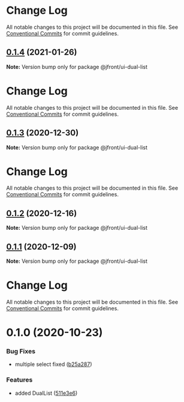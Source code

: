 # Change Log

All notable changes to this project will be documented in this file. See
[Conventional Commits](https://conventionalcommits.org) for commit guidelines.

## [0.1.4](https://github.com/Jepria/jfront-ui/compare/@jfront/ui-dual-list@0.1.3...@jfront/ui-dual-list@0.1.4) (2021-01-26)

**Note:** Version bump only for package @jfront/ui-dual-list

# Change Log

All notable changes to this project will be documented in this file. See
[Conventional Commits](https://conventionalcommits.org) for commit guidelines.

## [0.1.3](https://github.com/Jepria/jfront-ui/compare/@jfront/ui-dual-list@0.1.2...@jfront/ui-dual-list@0.1.3) (2020-12-30)

**Note:** Version bump only for package @jfront/ui-dual-list

# Change Log

All notable changes to this project will be documented in this file. See
[Conventional Commits](https://conventionalcommits.org) for commit guidelines.

## [0.1.2](https://github.com/Jepria/jfront-ui/compare/@jfront/ui-dual-list@0.1.1...@jfront/ui-dual-list@0.1.2) (2020-12-16)

**Note:** Version bump only for package @jfront/ui-dual-list

## [0.1.1](https://github.com/Jepria/jfront-ui/compare/@jfront/ui-dual-list@0.1.0...@jfront/ui-dual-list@0.1.1) (2020-12-09)

**Note:** Version bump only for package @jfront/ui-dual-list

# Change Log

All notable changes to this project will be documented in this file. See
[Conventional Commits](https://conventionalcommits.org) for commit guidelines.

# 0.1.0 (2020-10-23)

### Bug Fixes

- multiple select fixed
  ([b25a287](https://github.com/Jepria/jfront-ui/commit/b25a287308b416a3380169c151228fecb750e07f))

### Features

- added DualList
  ([511e3e6](https://github.com/Jepria/jfront-ui/commit/511e3e6bf27e065ff8334d988bf476d2aa4b734d))
